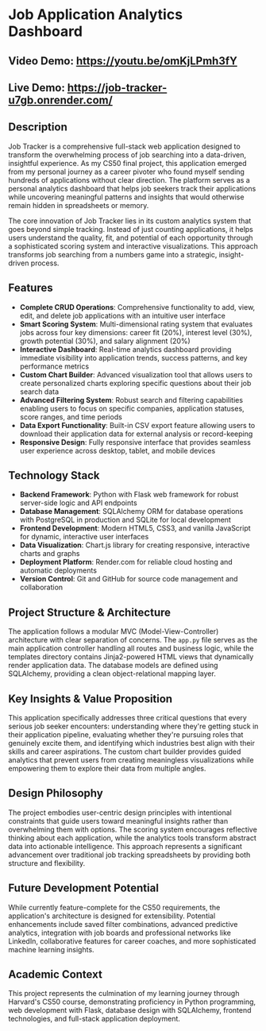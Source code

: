 # Job Application Analytics Dashboard

## Video Demo: https://youtu.be/omKjLPmh3fY
## Live Demo: https://job-tracker-u7gb.onrender.com/

## Description
Job Tracker is a comprehensive full-stack web application designed to transform the overwhelming process of job searching into a data-driven, insightful experience. As my CS50 final project, this application emerged from my personal journey as a career pivoter who found myself sending hundreds of applications without clear direction. The platform serves as a personal analytics dashboard that helps job seekers track their applications while uncovering meaningful patterns and insights that would otherwise remain hidden in spreadsheets or memory.

The core innovation of Job Tracker lies in its custom analytics system that goes beyond simple tracking. Instead of just counting applications, it helps users understand the quality, fit, and potential of each opportunity through a sophisticated scoring system and interactive visualizations. This approach transforms job searching from a numbers game into a strategic, insight-driven process.

## Features
- **Complete CRUD Operations**: Comprehensive functionality to add, view, edit, and delete job applications with an intuitive user interface
- **Smart Scoring System**: Multi-dimensional rating system that evaluates jobs across four key dimensions: career fit (20%), interest level (30%), growth potential (30%), and salary alignment (20%)
- **Interactive Dashboard**: Real-time analytics dashboard providing immediate visibility into application trends, success patterns, and key performance metrics
- **Custom Chart Builder**: Advanced visualization tool that allows users to create personalized charts exploring specific questions about their job search data
- **Advanced Filtering System**: Robust search and filtering capabilities enabling users to focus on specific companies, application statuses, score ranges, and time periods
- **Data Export Functionality**: Built-in CSV export feature allowing users to download their application data for external analysis or record-keeping
- **Responsive Design**: Fully responsive interface that provides seamless user experience across desktop, tablet, and mobile devices

## Technology Stack
- **Backend Framework**: Python with Flask web framework for robust server-side logic and API endpoints
- **Database Management**: SQLAlchemy ORM for database operations with PostgreSQL in production and SQLite for local development
- **Frontend Development**: Modern HTML5, CSS3, and vanilla JavaScript for dynamic, interactive user interfaces
- **Data Visualization**: Chart.js library for creating responsive, interactive charts and graphs
- **Deployment Platform**: Render.com for reliable cloud hosting and automatic deployments
- **Version Control**: Git and GitHub for source code management and collaboration

## Project Structure & Architecture
The application follows a modular MVC (Model-View-Controller) architecture with clear separation of concerns. The `app.py` file serves as the main application controller handling all routes and business logic, while the templates directory contains Jinja2-powered HTML views that dynamically render application data. The database models are defined using SQLAlchemy, providing a clean object-relational mapping layer.

## Key Insights & Value Proposition
This application specifically addresses three critical questions that every serious job seeker encounters: understanding where they're getting stuck in their application pipeline, evaluating whether they're pursuing roles that genuinely excite them, and identifying which industries best align with their skills and career aspirations. The custom chart builder provides guided analytics that prevent users from creating meaningless visualizations while empowering them to explore their data from multiple angles.

## Design Philosophy
The project embodies user-centric design principles with intentional constraints that guide users toward meaningful insights rather than overwhelming them with options. The scoring system encourages reflective thinking about each application, while the analytics tools transform abstract data into actionable intelligence. This approach represents a significant advancement over traditional job tracking spreadsheets by providing both structure and flexibility.

## Future Development Potential
While currently feature-complete for the CS50 requirements, the application's architecture is designed for extensibility. Potential enhancements include saved filter combinations, advanced predictive analytics, integration with job boards and professional networks like LinkedIn, collaborative features for career coaches, and more sophisticated machine learning insights.

## Academic Context
This project represents the culmination of my learning journey through Harvard's CS50 course, demonstrating proficiency in Python programming, web development with Flask, database design with SQLAlchemy, frontend technologies, and full-stack application deployment.
